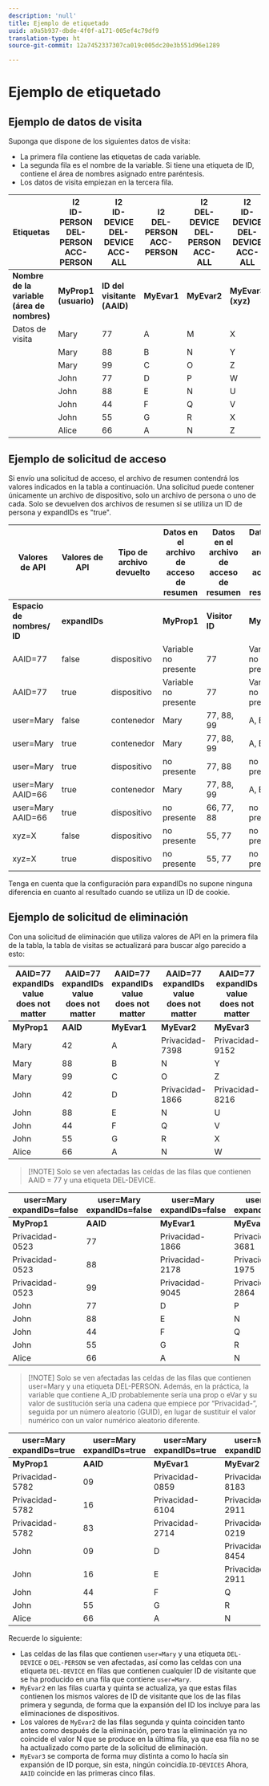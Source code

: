 ```yaml
---
description: 'null'
title: Ejemplo de etiquetado
uuid: a9a5b937-dbde-4f0f-a171-005ef4c79df9
translation-type: ht
source-git-commit: 12a7452337307ca019c005dc20e3b551d96e1289

---
```



# Ejemplo de etiquetado

## Ejemplo de datos de visita

Suponga que dispone de los siguientes datos de visita:

* La primera fila contiene las etiquetas de cada variable.
* La segunda fila es el nombre de la variable. Si tiene una etiqueta de ID, contiene el área de nombres asignado entre paréntesis.
* Los datos de visita empiezan en la tercera fila.

| Etiquetas | I2<br>ID-PERSON<br>DEL-PERSON<br>ACC-PERSON | I2<br>ID-DEVICE<br>DEL-DEVICE<br>ACC-ALL | I2<br>DEL-PERSON<br>ACC-PERSON | I2<br>DEL-DEVICE<br>DEL-PERSON<br>ACC-ALL | I2<br>ID-DEVICE<br>DEL-DEVICE<br>ACC-ALL |
|---|---|---|---|---|---|
| **Nombre de la variable**<br>**(área de nombres)** | **MyProp1**<br>**(usuario)** | **ID del visitante**<br>**(AAID)** | **MyEvar1** | **MyEvar2** | **MyEvar3**<br>**(xyz)** |
| Datos de visita | Mary | 77 | A | M | X |
|  | Mary | 88 | B | N | Y |
|  | Mary | 99 | C | O | Z |
|  | John | 77 | D | P | W |
|  | John | 88 | E | N | U |
|  | John | 44 | F | Q | V |
|  | John | 55 | G | R | X |
|  | Alice | 66 | A | N | Z |

## Ejemplo de solicitud de acceso

Si envío una solicitud de acceso, el archivo de resumen contendrá los valores indicados en la tabla a continuación. Una solicitud puede contener únicamente un archivo de dispositivo, solo un archivo de persona o uno de cada. Solo se devuelven dos archivos de resumen si se utiliza un ID de persona y expandIDs es "true".

| Valores de API | Valores de API | Tipo de archivo devuelto | Datos en el archivo de acceso de resumen<br> | Datos en el archivo de acceso de resumen<br> | Datos en el archivo de acceso de resumen<br> | Datos en el archivo de acceso de resumen<br> | Datos en el archivo de acceso de resumen<br> |
|--- |--- |--- |---|---|---|---|---|
| **Espacio de nombres/ ID** | **expandIDs** |  | **MyProp1** | **Visitor ID** | **MyEvar1** | **MyEvar2** | **MyEvar3** |
| AAID=77 | false | dispositivo | Variable no presente | 77 | Variable no presente | M, P | X, W |
| AAID=77 | true | dispositivo | Variable no presente | 77 | Variable no presente | M, P | X, W |
| user=Mary | false | contenedor | Mary | 77, 88, 99 | A, B, C | M, N, O | X, Y, Z |
| user=Mary | true | contenedor | Mary | 77, 88, 99 | A, B, C | M, N, O | X, Y, Z |
| user=Mary | true | dispositivo | no presente | 77, 88 | no presente | N, P | U, W |
| user=Mary AAID=66 | true | contenedor | Mary | 77, 88, 99 | A, B, C | M, N, O | X, Y, Z |
| user=Mary AAID=66 | true | dispositivo | no presente | 66, 77, 88 | no presente | N, P | U, W, Z |
| xyz=X | false | dispositivo | no presente | 55, 77 | no presente | M, R | X |
| xyz=X | true | dispositivo | no presente | 55, 77 | no presente | M, P, R | W, X |

Tenga en cuenta que la configuración para expandIDs no supone ninguna diferencia en cuanto al resultado cuando se utiliza un ID de cookie.

## Ejemplo de solicitud de eliminación

Con una solicitud de eliminación que utiliza valores de API en la primera fila de la tabla, la tabla de visitas se actualizará para buscar algo parecido a esto:

| AAID=77 expandIDs value<br>does not matter | AAID=77 expandIDs value<br>does not matter | AAID=77 expandIDs value<br>does not matter | AAID=77 expandIDs value<br>does not matter | AAID=77 expandIDs value<br>does not matter |
|---|---|---|---|---|
| **MyProp1** | **AAID** | **MyEvar1** | **MyEvar2** | **MyEvar3** |
| Mary | 42 | A | Privacidad-7398 | Privacidad-9152 |
| Mary | 88 | B | N | Y |
| Mary | 99 | C | O | Z |
| John | 42 | D | Privacidad-1866 | Privacidad-8216 |
| John | 88 | E | N | U |
| John | 44 | F | Q | V |
| John | 55 | G | R | X |
| Alice | 66 | A | N | W |

> [!NOTE] Solo se ven afectadas las celdas de las filas que contienen AAID = 77 y una etiqueta DEL-DEVICE.

| user=Mary<br>expandIDs=false | user=Mary<br>expandIDs=false | user=Mary<br>expandIDs=false | user=Mary<br>expandIDs=false | user=Mary<br>expandIDs=false |
|--- |---|---|---|---|
| **MyProp1** | **AAID** | **MyEvar1** | **MyEvar2** | **MyEvar3** |
| Privacidad-0523 | 77 | Privacidad-1866 | Privacidad-3681 | X |
| Privacidad-0523 | 88 | Privacidad-2178 | Privacidad-1975 | Y |
| Privacidad-0523 | 99 | Privacidad-9045 | Privacidad-2864 | Z |
| John | 77 | D | P | W |
| John | 88 | E | N | U |
| John | 44 | F | Q | V |
| John | 55 | G | R | X |
| Alice | 66 | A | N | W |

> [!NOTE] Solo se ven afectadas las celdas de las filas que contienen user=Mary y una etiqueta DEL-PERSON. Además, en la práctica, la variable que contiene A_ID probablemente sería una prop o eVar y su valor de sustitución sería una cadena que empiece por “Privacidad-”, seguida por un número aleatorio (GUID), en lugar de sustituir el valor numérico con un valor numérico aleatorio diferente.

| user=Mary<br>expandIDs=true | user=Mary<br>expandIDs=true | user=Mary<br>expandIDs=true | user=Mary<br>expandIDs=true | user=Mary<br>expandIDs=true |
|--- |---|---|---|---|
| **MyProp1** | **AAID** | **MyEvar1** | **MyEvar2** | **MyEvar3** |
| Privacidad-5782 | 09 | Privacidad-0859 | Privacidad-8183 | Privacidad-9152 |
| Privacidad-5782 | 16 | Privacidad-6104 | Privacidad-2911 | Privacidad-6821 |
| Privacidad-5782 | 83 | Privacidad-2714 | Privacidad-0219 | Privacidad-4395 |
| John | 09 | D | Privacidad-8454 | Privacidad-8216 |
| John | 16 | E | Privacidad-2911 | Privacidad-2930 |
| John | 44 | F | Q | V |
| John | 55 | G | R | X |
| Alice | 66 | A | N | W |

Recuerde lo siguiente:

* Las celdas de las filas que contienen `user=Mary` y una etiqueta `DEL-DEVICE` o `DEL-PERSON` se ven afectadas, así como las celdas con una etiqueta `DEL-DEVICE` en filas que contienen cualquier ID de visitante que se ha producido en una fila que contiene `user=Mary`.
* `MyEvar2` en las filas cuarta y quinta se actualiza, ya que estas filas contienen los mismos valores de ID de visitante que los de las filas primera y segunda, de forma que la expansión del ID los incluye para las eliminaciones de dispositivos.
* Los valores de `MyEvar2` de las filas segunda y quinta coinciden tanto antes como después de la eliminación, pero tras la eliminación ya no coincide el valor N que se produce en la última fila, ya que esa fila no se ha actualizado como parte de la solicitud de eliminación.
* `MyEvar3` se comporta de forma muy distinta a como lo hacía sin expansión de ID porque, sin esta, ningún coincidía.`ID-DEVICES` Ahora, `AAID` coincide en las primeras cinco filas.
